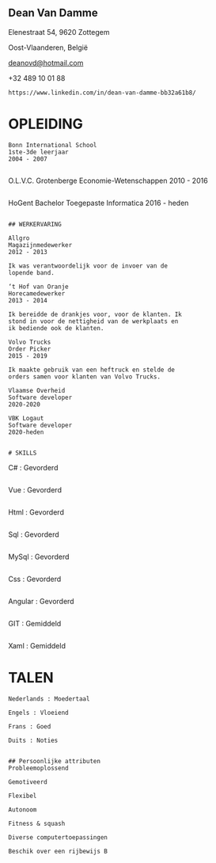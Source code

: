 ## Dean Van Damme

Elenestraat 54, 9620 Zottegem

Oost-Vlaanderen, België

deanovd@hotmail.com

+32 489 10 01 88

```
https://www.linkedin.com/in/dean-van-damme-bb32a61b8/
```
# OPLEIDING

```
Bonn International School
1ste-3de leerjaar
2004 - 2007
```
```
```
O.L.V.C. Grotenberge
Economie-Wetenschappen
2010 - 2016
```
```
HoGent
Bachelor Toegepaste Informatica
2016 - heden
```

## WERKERVARING

Allgro
Magazijnmedewerker
2012 - 2013

Ik was verantwoordelijk voor de invoer van de
lopende band.
```
```
‘t Hof van Oranje
Horecamedewerker
2013 - 2014

Ik bereidde de drankjes voor, voor de klanten. Ik
stond in voor de nettigheid van de werkplaats en
ik bediende ook de klanten.
```
```
Volvo Trucks
Order Picker
2015 - 2019

Ik maakte gebruik van een heftruck en stelde de
orders samen voor klanten van Volvo Trucks.
```
```
Vlaamse Overheid
Software developer
2020-2020
```
```
VBK Logaut
Software developer
2020-heden
```
```

# SKILLS

```
C# : Gevorderd
```
```
Vue : Gevorderd
```
```
Html : Gevorderd
```
```
Sql : Gevorderd
```
```
MySql : Gevorderd
```
```
Css : Gevorderd
```
```
Angular : Gevorderd
```
```
GIT : Gemiddeld
```
```
Xaml : Gemiddeld

# TALEN

```
Nederlands : Moedertaal
```
```
Engels : Vloeiend
```
```
Frans : Goed
```
```
Duits : Noties
```
```

## Persoonlijke attributen
Probleemoplossend
```
```
Gemotiveerd
```
```
Flexibel
```
```
Autonoom
```
```
Fitness & squash
```
```
Diverse computertoepassingen
```
```
Beschik over een rijbewijs B
```

